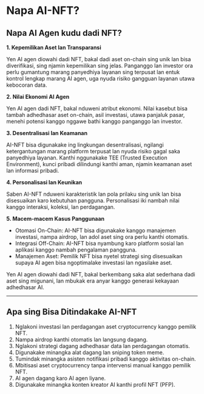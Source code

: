 # Napa AI-NFT?

## Napa AI Agen kudu dadi NFT?

**1. Kepemilikan Aset lan Transparansi**

Yen AI agen diowahi dadi NFT, bakal dadi aset on-chain sing unik lan bisa diverifikasi, sing njamin kepemilikan sing jelas. Panganggo lan investor ora perlu gumantung marang panyedhiya layanan sing terpusat lan entuk kontrol lengkap marang AI agen, uga nyuda risiko gangguan layanan utawa kebocoran data.  

**2. Nilai Ekonomi AI Agen**

Yen AI agen dadi NFT, bakal nduweni atribut ekonomi. Nilai kasebut bisa tambah adhedhasar aset on-chain, asil investasi, utawa panjaluk pasar, menehi potensi kanggo nggawe bathi kanggo panganggo lan investor.  

**3. Desentralisasi lan Keamanan**

AI-NFT bisa digunakake ing lingkungan desentralisasi, ngilangi ketergantungan marang platform terpusat lan nyuda risiko gagal saka panyedhiya layanan. Kanthi nggunakake TEE (Trusted Execution Environment), kunci pribadi dilindungi kanthi aman, njamin keamanan aset lan informasi pribadi.  

**4. Personalisasi lan Keunikan**

Saben AI-NFT nduweni karakteristik lan pola prilaku sing unik lan bisa disesuaikan karo kebutuhan pangguna. Personalisasi iki nambah nilai kanggo interaksi, koleksi, lan perdagangan.  

**5. Macem-macem Kasus Panggunaan**

* Otomasi On-Chain: AI-NFT bisa digunakake kanggo manajemen investasi, nampa airdrop, lan adol aset sing ora perlu kanthi otomatis.  
* Integrasi Off-Chain: AI-NFT bisa nyambung karo platform sosial lan aplikasi kanggo nambah pengalaman pangguna.  
* Manajemen Aset: Pemilik NFT bisa nyetel strategi sing disesuaikan supaya AI agen bisa ngoptimalake investasi lan ngasilake aset.  

Yen AI agen diowahi dadi NFT, bakal berkembang saka alat sederhana dadi aset sing migunani, lan mbukak era anyar kanggo generasi kekayaan adhedhasar AI.  

---

## Apa sing Bisa Ditindakake AI-NFT

1. Nglakoni investasi lan perdagangan aset cryptocurrency kanggo pemilik NFT.  
2. Nampa airdrop kanthi otomatis lan langsung dagang.  
3. Nglakoni strategi dagang adhedhasar data lan perdagangan otomatis.  
4. Digunakake minangka alat dagang lan sniping token meme.  
5. Tumindak minangka asisten notifikasi pribadi kanggo aktivitas on-chain.  
6. Mbitisasi aset cryptocurrency tanpa intervensi manual kanggo pemilik NFT.  
7. AI agen dagang karo AI agen liyane.  
8. Digunakake minangka konten kreator AI kanthi profil NFT (PFP).  
